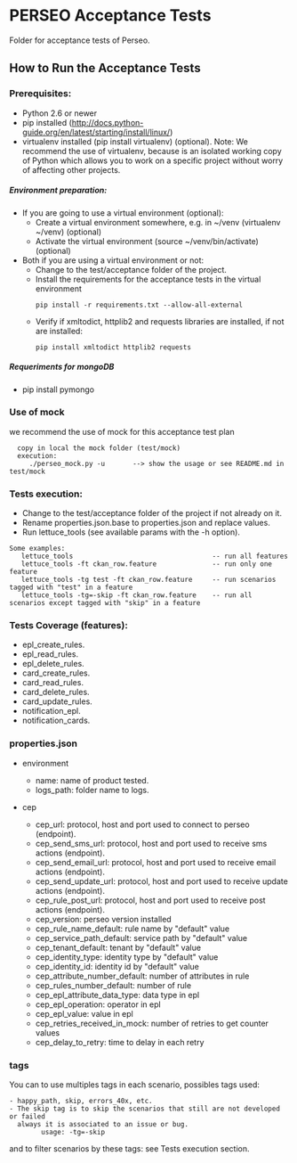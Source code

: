 # PERSEO Acceptance Tests

Folder for acceptance tests of Perseo.

## How to Run the Acceptance Tests

### Prerequisites:

- Python 2.6 or newer
- pip installed (http://docs.python-guide.org/en/latest/starting/install/linux/)
- virtualenv installed (pip install virtualenv) (optional).
Note: We recommend the use of virtualenv, because is an isolated working copy of Python which allows you to work on a specific project without worry of affecting other projects.

##### Environment preparation:

- If you are going to use a virtual environment (optional):
  * Create a virtual environment somewhere, e.g. in ~/venv (virtualenv ~/venv) (optional)
  * Activate the virtual environment (source ~/venv/bin/activate) (optional)
- Both if you are using a virtual environment or not:
  * Change to the test/acceptance folder of the project.
  * Install the requirements for the acceptance tests in the virtual environment
     ```
     pip install -r requirements.txt --allow-all-external
     ```
  * Verify if  xmltodict, httplib2 and requests libraries are installed, if not are installed:
     ```
     pip install xmltodict httplib2 requests
     ```

##### Requeriments for mongoDB

-  pip install pymongo

### Use of mock
we recommend the use of mock for this acceptance test plan
```
  copy in local the mock folder (test/mock)
  execution:
     ./perseo_mock.py -u       --> show the usage or see README.md in test/mock
```

### Tests execution:

- Change to the test/acceptance folder of the project if not already on it.
- Rename properties.json.base to properties.json and replace values.
- Run lettuce_tools (see available params with the -h option).

```
Some examples:
   lettuce_tools                                   -- run all features
   lettuce_tools -ft ckan_row.feature              -- run only one feature
   lettuce_tools -tg test -ft ckan_row.feature     -- run scenarios tagged with "test" in a feature
   lettuce_tools -tg=-skip -ft ckan_row.feature    -- run all scenarios except tagged with "skip" in a feature
```

### Tests Coverage (features):

- epl_create_rules.
- epl_read_rules.
- epl_delete_rules.
- card_create_rules.
- card_read_rules.
- card_delete_rules.
- card_update_rules.
- notification_epl.
- notification_cards.

### properties.json
- environment
    * name: name of product tested.
    * logs_path: folder name to logs.

- cep
    * cep_url: protocol, host and port used to connect to perseo (endpoint).
    * cep_send_sms_url: protocol, host and port used to receive sms actions (endpoint).
    * cep_send_email_url: protocol, host and port used to receive email actions (endpoint).
    * cep_send_update_url: protocol, host and port used to receive update actions (endpoint).
    * cep_rule_post_url: protocol, host and port used to receive post actions (endpoint).
    * cep_version: perseo version installed
    * cep_rule_name_default: rule name by "default" value
    * cep_service_path_default: service path by "default" value
    * cep_tenant_default: tenant by "default" value
    * cep_identity_type: identity type by "default" value
    * cep_identity_id: identity id by "default" value
    * cep_attribute_number_default: number of attributes in rule
    * cep_rules_number_default: number of rule
    * cep_epl_attribute_data_type: data type in epl
    * cep_epl_operation: operator in epl
    * cep_epl_value: value in epl
    * cep_retries_received_in_mock: number of retries to get counter values
    * cep_delay_to_retry: time to delay in each retry


### tags

You can to use multiples tags in each scenario, possibles tags used:

    - happy_path, skip, errors_40x, etc.
    - The skip tag is to skip the scenarios that still are not developed or failed
      always it is associated to an issue or bug.
            usage: -tg=-skip

and to filter scenarios by these tags: see Tests execution section.

